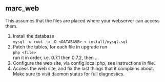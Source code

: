 marc_web
--------

This assumes that the files are placed where your webserver can access them.

1. Install the database  
   `mysql -u root -p -D <DATABASE> < install/mysql.sql`
2. Patch the tables, for each file in upgrade run  
   `php <file>`  
   run it in order, i.e. 0.7.1 then 0.7.2, then ...
3. Configure the web site, via config.local.php, see instructions in file.
4. Access the web site, and fix the last things that it complains about.  
   Make sure to visit daemon status for full diagnostics.
